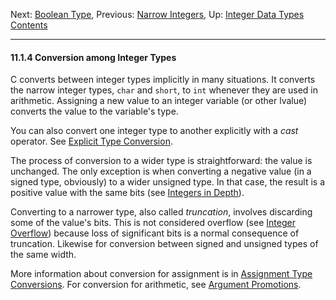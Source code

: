 Next: [Boolean Type](Boolean-Type.md), Previous: [Narrow
Integers](Narrow-Integers.md), Up: [Integer Data
Types](Integer-Types.md)  
[Contents](index.md#SEC_Contents "Table of contents")  

------------------------------------------------------------------------


#### 11.1.4 Conversion among Integer Types 

C converts between integer types implicitly in many situations. It
converts the narrow integer types, `char` and `short`, to `int` whenever
they are used in arithmetic. Assigning a new value to an integer
variable (or other lvalue) converts the value to the variable's type.

You can also convert one integer type to another explicitly with a
*cast* operator. See [Explicit Type
Conversion](Explicit-Type-Conversion.md).

The process of conversion to a wider type is straightforward: the value
is unchanged. The only exception is when converting a negative value (in
a signed type, obviously) to a wider unsigned type. In that case, the
result is a positive value with the same bits (see [Integers in
Depth](Integers-in-Depth.md)).


Converting to a narrower type, also called *truncation*, involves
discarding some of the value's bits. This is not considered overflow
(see [Integer Overflow](Integer-Overflow.md)) because loss of
significant bits is a normal consequence of truncation. Likewise for
conversion between signed and unsigned types of the same width.

More information about conversion for assignment is in [Assignment Type
Conversions](Assignment-Type-Conversions.md). For conversion for
arithmetic, see [Argument Promotions](Argument-Promotions.md).
